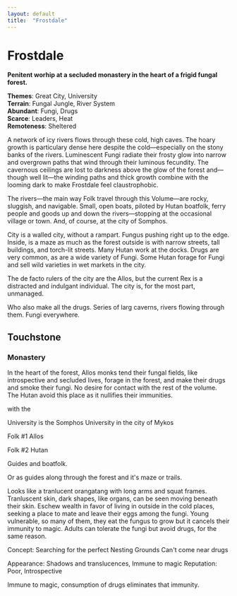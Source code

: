 ```yaml
---
layout: default
title:  "Frostdale"
---
```



Frostdale
=========

**Penitent worhip at a secluded monastery in the heart of a frigid fungal forest.**

**Themes**: Great City, University  
**Terrain**: Fungal Jungle, River System  
**Abundant**: Fungi, Drugs  
**Scarce**: Leaders, Heat  
**Remoteness**: Sheltered  

A network of icy rivers flows through these cold, high caves. The hoary growth is particulary dense here despite the cold—especially on the stony banks of the rivers. Luminescent Fungi radiate their frosty glow into narrow and overgrown paths that wind through their luminous fecundity. The cavernous ceilings are lost to darkness above the glow of the forest and—though well lit—the winding paths and thick growth combine with the looming dark to make Frostdale feel claustrophobic.

The rivers—the main way Folk travel through this Volume—are rocky, sluggish, and navigable. Small, open boats, piloted by Hutan boatfolk, ferry people and goods up and down the rivers—stopping at the occasional village or town. And, of course, at the city of Somphos.

City is a walled city, without a rampart. Fungus pushing right up to the edge. Inside, is a maze as much as the forest outside is with narrow streets, tall buildings, and torch-lit streets. Many Hutan work at the docks. Drugs are very common, as are a wide variety of Fungi. Some Hutan forage for Fungi and sell wild varieties in wet markets in the city.

The de facto rulers of the city are the Allos, but the current Rex is a distracted and indulgant individual. The city is, for the most part, unmanaged.

Who also make all the drugs. Series of larg caverns, rivers flowing through them. Fungi everywhere. 

## Touchstone

### Monastery

In the heart of the forest, Allos monks tend their fungal fields, like introspective and secluded lives, forage in the forest, and make their drugs and smoke their fungi. No desire for contact with the rest of the volume. The Hutan avoid this place as it nullifies their immunities. 

with the 

University is the Somphos University in the city of Mykos 

Folk #1 Allos

Folk #2 Hutan

Guides and boatfolk.

Or as guides along through the forest and it's maze or trails.



Looks like a tranlucent orangatang with long arms and squat frames. Tranluscent skin, dark shapes, like organs, can be seen moving beneath their skin. Eschew wealth in favor of living in outside in the cold places, seeking a place to mate and leave their eggs among the fungi. Young vulnerable, so many of them, they eat the fungus to grow but it cancels their immunity to magic. Adults can tolerate the fungi but avoid drugs, for the same reason.

Concept:
Searching for the perfect Nesting Grounds
Can't come near drugs

Appearance: Shadows and translucences, Immune to magic
Reputation: Poor, Introspective

Immune to magic, consumption of drugs eliminates that immunity.
